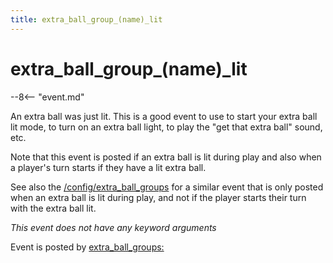 ```yaml
---
title: extra_ball_group_(name)_lit
---
```


# extra_ball_group_(name)\_lit


--8<-- "event.md"

An extra ball was just lit. This is a good event to use to start your
extra ball lit mode, to turn on an extra ball light, to play the "get
that extra ball" sound, etc.

Note that this event is posted if an extra ball is lit during play and
also when a player's turn starts if they have a lit extra ball.

See also the [/config/extra_ball_groups](extra_ball_extra_ball_lit.md)
for a similar event that is only posted when an extra ball is lit during
play, and not if the player starts their turn with the extra ball lit.

*This event does not have any keyword arguments*

Event is posted by [extra_ball_groups:](../config/extra_ball_groups.md)
